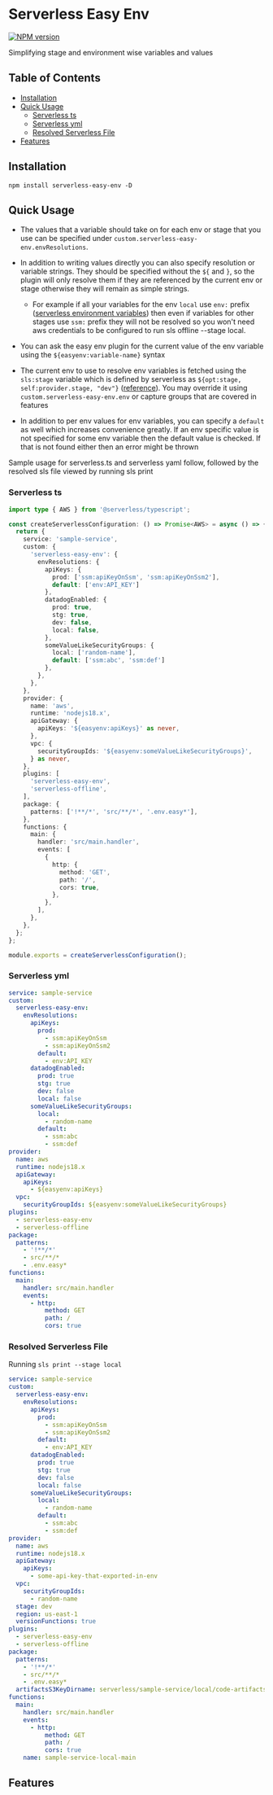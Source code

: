 # Serverless Easy Env

[![NPM version](https://img.shields.io/npm/v/serverless-easy-env.svg?style=flat-square)](https://www.npmjs.com/package/serverless-easy-env)

Simplifying stage and environment wise variables and values

## Table of Contents

<!-- TOC -->

- [Installation](#installation)
- [Quick Usage](#quick-usage)
  - [Serverless ts](#serverless-ts)
  - [Serverless yml](#serverless-yml)
  - [Resolved Serverless File](#resolved-serverless-file)
- [Features](#features)

<!-- TOC END -->

## Installation

`npm install serverless-easy-env -D`

## Quick Usage

- The values that a variable should take on for each env or stage that you use can be specified under `custom.serverless-easy-env.envResolutions`.

- In addition to writing values directly you can also specify resolution or variable strings. They should be specified without the `${` and `}`, so the plugin will only resolve them if they are referenced by the current env or stage otherwise they will remain as simple strings.

  - For example if all your variables for the env `local` use `env:` prefix ([serverless environment variables](https://www.serverless.com/framework/docs/providers/aws/guide/variables)) then even if variables for other stages use `ssm:` prefix they will not be resolved so you won't need aws credentials to be configured to run sls offline --stage local.

- You can ask the easy env plugin for the current value of the env variable using the `${easyenv:variable-name}` syntax

- The current env to use to resolve env variables is fetched using the `sls:stage` variable which is defined by serverless as `${opt:stage, self:provider.stage, "dev"}` ([reference](https://www.serverless.com/framework/docs/providers/aws/guide/variables)). You may override it using `custom.serverless-easy-env.env` or capture groups that are covered in features

- In addition to per env values for env variables, you can specify a `default` as well which increases convenience greatly. If an env specific value is not specified for some env variable then the default value is checked. If that is not found either then an error might be thrown

Sample usage for serverless.ts and serverless yaml follow, followed by the resolved sls file viewed by running sls print

### Serverless ts

```typescript
import type { AWS } from '@serverless/typescript';

const createServerlessConfiguration: () => Promise<AWS> = async () => {
  return {
    service: 'sample-service',
    custom: {
      'serverless-easy-env': {
        envResolutions: {
          apiKeys: {
            prod: ['ssm:apiKeyOnSsm', 'ssm:apiKeyOnSsm2'],
            default: ['env:API_KEY']
          },
          datadogEnabled: {
            prod: true,
            stg: true,
            dev: false,
            local: false,
          },
          someValueLikeSecurityGroups: {
            local: ['random-name'],
            default: ['ssm:abc', 'ssm:def']
          },
        },
      },
    },
    provider: {
      name: 'aws',
      runtime: 'nodejs18.x',
      apiGateway: {
        apiKeys: '${easyenv:apiKeys}' as never,
      },
      vpc: {
        securityGroupIds: '${easyenv:someValueLikeSecurityGroups}',
      } as never,
    },
    plugins: [
      'serverless-easy-env',
      'serverless-offline',
    ],
    package: {
      patterns: ['!**/*', 'src/**/*', '.env.easy*'],
    },
    functions: {
      main: {
        handler: 'src/main.handler',
        events: [
          {
            http: {
              method: 'GET',
              path: '/',
              cors: true,
            },
          },
        ],
      },
    },
  };
};

module.exports = createServerlessConfiguration();
```

### Serverless yml

```yaml
service: sample-service
custom:
  serverless-easy-env:
    envResolutions:
      apiKeys:
        prod:
          - ssm:apiKeyOnSsm
          - ssm:apiKeyOnSsm2
        default:
          - env:API_KEY
      datadogEnabled:
        prod: true
        stg: true
        dev: false
        local: false
      someValueLikeSecurityGroups:
        local:
          - random-name
        default:
          - ssm:abc
          - ssm:def
provider:
  name: aws
  runtime: nodejs18.x
  apiGateway:
    apiKeys:
      - ${easyenv:apiKeys}
  vpc:
    securityGroupIds: ${easyenv:someValueLikeSecurityGroups}
plugins:
  - serverless-easy-env
  - serverless-offline
package:
  patterns:
    - '!**/*'
    - src/**/*
    - .env.easy*
functions:
  main:
    handler: src/main.handler
    events:
      - http:
          method: GET
          path: /
          cors: true
```

### Resolved Serverless File

Running `sls print --stage local`

```yaml
service: sample-service
custom:
  serverless-easy-env:
    envResolutions:
      apiKeys:
        prod:
          - ssm:apiKeyOnSsm
          - ssm:apiKeyOnSsm2
        default:
          - env:API_KEY
      datadogEnabled:
        prod: true
        stg: true
        dev: false
        local: false
      someValueLikeSecurityGroups:
        local:
          - random-name
        default:
          - ssm:abc
          - ssm:def
provider:
  name: aws
  runtime: nodejs18.x
  apiGateway:
    apiKeys:
      - some-api-key-that-exported-in-env
  vpc:
    securityGroupIds:
      - random-name
  stage: dev
  region: us-east-1
  versionFunctions: true
plugins:
  - serverless-easy-env
  - serverless-offline
package:
  patterns:
    - '!**/*'
    - src/**/*
    - .env.easy*
  artifactsS3KeyDirname: serverless/sample-service/local/code-artifacts
functions:
  main:
    handler: src/main.handler
    events:
      - http:
          method: GET
          path: /
          cors: true
    name: sample-service-local-main
```

## Features

